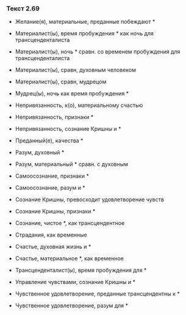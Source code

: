 ### Текст 2.69

- Желание(я), материальные, преданные побеждают *

- Материалист(ы), время пробуждения * как ночь для трансценденталиста

- Материалист(ы), ночь * сравн. со временем пробуждения для трансценденталиста

- Материалист(ы), сравн, духовным человеком

- Материалист(ы), сравн, мудрецом

- Мудрец(ы), ночь как время пробуждения *

- Непривязанность, к(о), материальному счастью

- Непривязанность, признаки *

- Непривязанность, сознание Кришны и *

- Преданный(е), качества *

- Разум, духовный *

- Разум, материальный * сравн. с духовным

- Самоосознание, признаки *

- Самоосознание, разум и *

- Сознание Кришны, превосходит удовлетворение чувств

- Сознание Кришны, признаки *

- Сознание, чистое *, как трансцендентное

- Страдания, как временные

- Счастье, духовная жизнь и *

- Счастье, материальное *, как временное

- Трансценденталист(ы), время пробуждения для *

- Управление чувствами, сознание Кришны и *

- Чувственное удовлетворение, преданные трансцендентны к *

- Чувственное удовлетворение, разум для *
	
